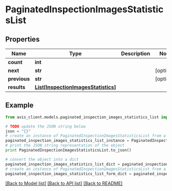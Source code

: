 # PaginatedInspectionImagesStatisticsList


## Properties

Name | Type | Description | Notes
------------ | ------------- | ------------- | -------------
**count** | **int** |  |
**next** | **str** |  | [optional]
**previous** | **str** |  | [optional]
**results** | [**List[InspectionImagesStatistics]**](InspectionImagesStatistics.md) |  |

## Example

```python
from avis_client.models.paginated_inspection_images_statistics_list import PaginatedInspectionImagesStatisticsList

# TODO update the JSON string below
json = "{}"
# create an instance of PaginatedInspectionImagesStatisticsList from a JSON string
paginated_inspection_images_statistics_list_instance = PaginatedInspectionImagesStatisticsList.from_json(json)
# print the JSON string representation of the object
print PaginatedInspectionImagesStatisticsList.to_json()

# convert the object into a dict
paginated_inspection_images_statistics_list_dict = paginated_inspection_images_statistics_list_instance.to_dict()
# create an instance of PaginatedInspectionImagesStatisticsList from a dict
paginated_inspection_images_statistics_list_form_dict = paginated_inspection_images_statistics_list.from_dict(paginated_inspection_images_statistics_list_dict)
```
[[Back to Model list]](../README.md#documentation-for-models) [[Back to API list]](../README.md#documentation-for-api-endpoints) [[Back to README]](../README.md)
